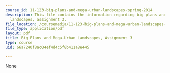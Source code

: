 ```yaml
---
course_id: 11-123-big-plans-and-mega-urban-landscapes-spring-2014
description: This file contains the information regarding big plans and mega-urban
  landscapes, assignment 3.
file_location: /coursemedia/11-123-big-plans-and-mega-urban-landscapes-spring-2014/66a7240f8ac04ef4d4c5f8b411a8e445_MIT11_123S14_assignment3.pdf
file_type: application/pdf
layout: pdf
title: Big Plans and Mega-Urban Landscapes, Assignment 3
type: course
uid: 66a7240f8ac04ef4d4c5f8b411a8e445

---
```

None